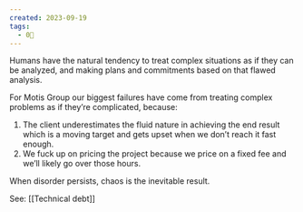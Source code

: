 ```yaml
---
created: 2023-09-19
tags:
  - 0🌲
---
```

Humans have the natural tendency to treat complex situations as if they can be analyzed, and making plans and commitments based on that flawed analysis.

For Motis Group our biggest failures have come from treating complex problems as if they’re complicated, because:

1. The client underestimates the fluid nature in achieving the end result which is a moving target and gets upset when we don’t reach it fast enough.
2. We fuck up on pricing the project because we price on a fixed fee and we’ll likely go over those hours.

When disorder persists, chaos is the inevitable result.

See: [[Technical debt]]